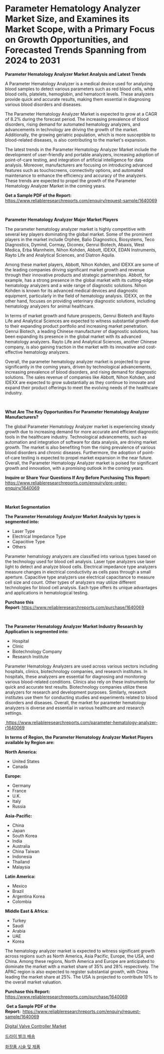 <p><h1>Parameter Hematology Analyzer Market Size, and Examines its Market Scope, with a Primary Focus on Growth Opportunities, and Forecasted Trends Spanning from 2024 to 2031</h1></p><p><strong>Parameter Hematology Analyzer Market Analysis and Latest Trends</strong></p>
<p><p>A Parameter Hematology Analyzer is a medical device used for analyzing blood samples to detect various parameters such as red blood cells, white blood cells, platelets, hemoglobin, and hematocrit levels. These analyzers provide quick and accurate results, making them essential in diagnosing various blood disorders and diseases.</p><p>The Parameter Hematology Analyzer Market is expected to grow at a CAGR of 8.2% during the forecast period. The increasing prevalence of blood disorders, rising demand for automated hematology analyzers, and advancements in technology are driving the growth of the market. Additionally, the growing geriatric population, which is more susceptible to blood-related diseases, is also contributing to the market's expansion.</p><p>The latest trends in the Parameter Hematology Analyzer Market include the development of user-friendly and portable analyzers, increasing adoption of point-of-care testing, and integration of artificial intelligence for data analysis. Moreover, manufacturers are focusing on introducing advanced features such as touchscreens, connectivity options, and automated maintenance to enhance the efficiency and accuracy of the analyzers. These trends are expected to propel the growth of the Parameter Hematology Analyzer Market in the coming years.</p></p>
<p><strong>Get a Sample PDF of the Report:&nbsp;</strong> <a href="https://www.reliableresearchreports.com/enquiry/request-sample/1640069">https://www.reliableresearchreports.com/enquiry/request-sample/1640069</a></p>
<p>&nbsp;</p>
<p><strong>Parameter Hematology Analyzer Major Market Players</strong></p>
<p><p>The parameter hematology analyzer market is highly competitive with several key players dominating the global market. Some of the prominent players in the market include Orphée, Balio Diagnostics, Biosystems, Teco Diagnostics, Dymind, Cormay, Diconex, Genrui Biotech, Abaxis, West Medica, Erba Mannheim, Nihon Kohden, Abbott, IDEXX, EDAN Instruments, Rayto Life and Analytical Sciences, and Diatron Aquila.</p><p>Among these market players, Abbott, Nihon Kohden, and IDEXX are some of the leading companies driving significant market growth and revenue through their innovative products and strategic partnerships. Abbott, for example, has a strong presence in the global market with its cutting-edge hematology analyzers and a wide range of diagnostic solutions. Nihon Kohden is known for its advanced medical devices and diagnostic equipment, particularly in the field of hematology analysis. IDEXX, on the other hand, focuses on providing veterinary diagnostic solutions, including hematology analyzers for animal healthcare.</p><p>In terms of market growth and future prospects, Genrui Biotech and Rayto Life and Analytical Sciences are expected to witness substantial growth due to their expanding product portfolio and increasing market penetration. Genrui Biotech, a leading Chinese manufacturer of diagnostic solutions, has been expanding its presence in the global market with its advanced hematology analyzers. Rayto Life and Analytical Sciences, another Chinese company, is also gaining traction in the market with its innovative and cost-effective hematology analyzers.</p><p>Overall, the parameter hematology analyzer market is projected to grow significantly in the coming years, driven by technological advancements, increasing prevalence of blood disorders, and rising demand for diagnostic solutions. The sales revenue of companies like Abbott, Nihon Kohden, and IDEXX are expected to grow substantially as they continue to innovate and expand their product offerings to meet the evolving needs of the healthcare industry.</p></p>
<p>&nbsp;</p>
<p><strong>What Are The Key Opportunities For Parameter Hematology Analyzer Manufacturers?</strong></p>
<p><p>The global Parameter Hematology Analyzer market is experiencing steady growth due to increasing demand for more accurate and efficient diagnostic tools in the healthcare industry. Technological advancements, such as automation and integration of software for data analysis, are driving market growth. The market is also benefiting from the rising prevalence of various blood disorders and chronic diseases. Furthermore, the adoption of point-of-care testing is expected to propel market expansion in the near future. Overall, the Parameter Hematology Analyzer market is poised for significant growth and innovation, with a promising outlook in the coming years.</p></p>
<p><strong>Inquire or Share Your Questions If Any Before Purchasing This Report:</strong> <a href="https://www.reliableresearchreports.com/enquiry/pre-order-enquiry/1640069">https://www.reliableresearchreports.com/enquiry/pre-order-enquiry/1640069</a></p>
<p>&nbsp;</p>
<p><strong>Market Segmentation</strong></p>
<p><strong>The Parameter Hematology Analyzer Market Analysis by types is segmented into:</strong></p>
<p><ul><li>Laser Type</li><li>Electrical Impedance Type</li><li>Capacitive Type</li><li>Others</li></ul></p>
<p><p>Parameter hematology analyzers are classified into various types based on the technology used for blood cell analysis. Laser type analyzers use laser light to detect and analyze blood cells. Electrical impedance type analyzers measure changes in electrical conductivity as cells pass through a small aperture. Capacitive type analyzers use electrical capacitance to measure cell size and count. Other types of analyzers may utilize different technologies for blood cell analysis. Each type offers its unique advantages and applications in hematological testing.</p></p>
<p><strong>Purchase this Report:&nbsp;</strong><a href="https://www.reliableresearchreports.com/purchase/1640069">https://www.reliableresearchreports.com/purchase/1640069</a></p>
<p>&nbsp;</p>
<p><strong>The Parameter Hematology Analyzer Market Industry Research by Application is segmented into:</strong></p>
<p><ul><li>Hospital</li><li>Clinic</li><li>Biotechnology Company</li><li>Research Institute</li></ul></p>
<p><p>Parameter Hematology Analyzers are used across various sectors including hospitals, clinics, biotechnology companies, and research institutes. In hospitals, these analyzers are essential for diagnosing and monitoring various blood-related conditions. Clinics also rely on these instruments for quick and accurate test results. Biotechnology companies utilize these analyzers for research and development purposes. Similarly, research institutes use them for conducting studies and experiments related to blood disorders and diseases. Overall, the market for parameter hematology analyzers is diverse and essential in various healthcare and research settings.</p></p>
<p><a href="https://www.reliableresearchreports.com/parameter-hematology-analyzer-r1640069">&nbsp;https://www.reliableresearchreports.com/parameter-hematology-analyzer-r1640069</a></p>
<p><strong>In terms of Region, the Parameter Hematology Analyzer Market Players available by Region are:</strong></p>
<p>
    <p> <strong> North America: </strong>
        <ul>
            <li>United States</li>
            <li>Canada</li>
        </ul>
        </p> 
    <p> <strong> Europe: </strong>
        <ul>
            <li>Germany</li>
            <li>France</li>
            <li>U.K.</li>
            <li>Italy</li>
            <li>Russia</li>
        </ul>
        </p> 
    <p> <strong> Asia-Pacific: </strong>
        <ul>
            <li>China</li>
            <li>Japan</li>
            <li>South Korea</li>
            <li>India</li>
            <li>Australia</li>
            <li>China Taiwan</li>
            <li>Indonesia</li>
            <li>Thailand</li>
            <li>Malaysia</li>
        </ul>
        </p> 
    <p> <strong> Latin America: </strong>
        <ul>
            <li>Mexico</li>
            <li>Brazil</li>
            <li>Argentina Korea</li>
            <li>Colombia</li>
        </ul>
        </p> 
    <p> <strong> Middle East & Africa: </strong>
        <ul>
            <li>Turkey</li>
            <li>Saudi</li>
            <li>Arabia</li>
            <li>UAE</li>
            <li>Korea</li>
        </ul>
    </p>
    </p>
<p><p>The hematology analyzer market is expected to witness significant growth across regions such as North America, Asia Pacific, Europe, the USA, and China. Among these regions, North America and Europe are anticipated to dominate the market with a market share of 35% and 28% respectively. The APAC region is also expected to register substantial growth, with China leading the market share at 25%. The USA is projected to contribute 10% to the overall market valuation.</p></p>
<p><strong>Purchase this Report: </strong><a href="https://www.reliableresearchreports.com/purchase/1640069">https://www.reliableresearchreports.com/purchase/1640069</a></p>
<p>&nbsp;<strong>Get a Sample PDF of the Report:&nbsp;&nbsp;</strong><a href="https://www.reliableresearchreports.com/enquiry/request-sample/1640069">https://www.reliableresearchreports.com/enquiry/request-sample/1640069</a></p>
<p><strong></strong></p>
<p><p><a href="https://github.com/RichRobinson5/Market-Research-Report-List-4/blob/main/digital-valve-controller-market.md">Digital Valve Controller Market</a></p><p><a href="https://medium.com/@edenger98079sgb/%EA%B1%B4%EC%A1%B0-%ED%99%94%EB%AC%BC-%EC%84%A0%EC%A0%81-%EC%8B%9C%EC%9E%A5%EC%9D%80-%EC%8B%9C%EC%9E%A5-%EC%A0%90%EC%9C%A0%EC%9C%A8-%EC%8B%9C%EC%9E%A5-%EB%8F%99%ED%96%A5-%EB%B0%8F-%EC%8B%9C%EC%9E%A5-%EC%84%B1%EC%9E%A5%EC%97%90-%EB%8C%80%ED%95%9C-%EC%A0%95%EB%B3%B4%EB%A5%BC-%EC%A0%9C%EA%B3%B5%ED%95%A9%EB%8B%88%EB%8B%A4-d8b78c039861">드라이 벌크 배송</a></p><p><a href="https://medium.com/@juddmetz/%ED%99%94%EC%9E%A5%ED%92%88-%EC%8B%9C%EC%88%A0-%EB%B0%8F-%EC%A0%9C%ED%92%88-%EC%8B%9C%EC%9E%A5%EC%9D%80-%EC%8B%9C%EC%9E%A5-%EC%A0%90%EC%9C%A0%EC%9C%A8-%EA%B7%9C%EB%AA%A8-%EB%B0%8F-2031%EB%85%84%EA%B9%8C%EC%A7%80-%EC%98%88%EC%83%81%EB%90%9C-%EC%98%88%EC%B8%A1%EC%97%90-%EC%B4%88%EC%A0%90%EC%9D%84-%EB%A7%9E%EC%B6%A5%EB%8B%88%EB%8B%A4-545eaa72aa44">화장품 시술 및 제품</a></p></p>